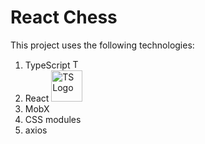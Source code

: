 # React Chess

This project uses the following technologies:
  1. TypeScript <img src="https://w7.pngwing.com/pngs/915/519/png-transparent-typescript-hd-logo-thumbnail.png" alt="TS Logo" style="width: 15px; height: auto;">
  2. React <img src="https://upload.wikimedia.org/wikipedia/commons/1/18/React_Native_Logo.png" alt="TS Logo" style="width: 50px; height: auto;">
  3. MobX
  4. CSS modules
  5. axios
  

